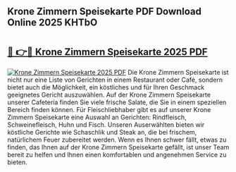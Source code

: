 ## Krone Zimmern Speisekarte PDF Download Online 2025 KHTbO

# <h2><a href="http://gcdu18.nevu.top/?p=Krone+Zimmern+Speisekarte">🔗 👉🔴 Krone Zimmern Speisekarte 2025 PDF</a></h2>

[![Krone Zimmern Speisekarte 2025 PDF](https://i.imgur.com/dBaPXMq.png)](http://gcdu18.nevu.top/?p=Krone+Zimmern+Speisekarte)
Die Krone Zimmern Speisekarte ist nicht nur eine Liste von Gerichten in einem Restaurant oder Café, sondern bietet auch die Möglichkeit, ein köstliches und für Ihren Geschmack geeignetes Gericht auszuwählen. Auf der Krone Zimmern Speisekarte unserer Cafeteria finden Sie viele frische Salate, die Sie in einem speziellen Bereich finden können. Für Fleischliebhaber gibt es auf unserer Krone Zimmern Speisekarte eine Auswahl an Gerichten: Rindfleisch, Schweinefleisch, Huhn und Fisch. Unseren Auserwählten bieten wir köstliche Gerichte wie Schaschlik und Steak an, die bei frischem, natürlichem Feuer zubereitet werden. Wenn es Ihnen schwer fällt, etwas zu finden, das Ihnen auf der Krone Zimmern Speisekarte gefällt, ist unser Team bereit zu helfen und Ihnen einen komfortablen und angenehmen Service zu bieten.
